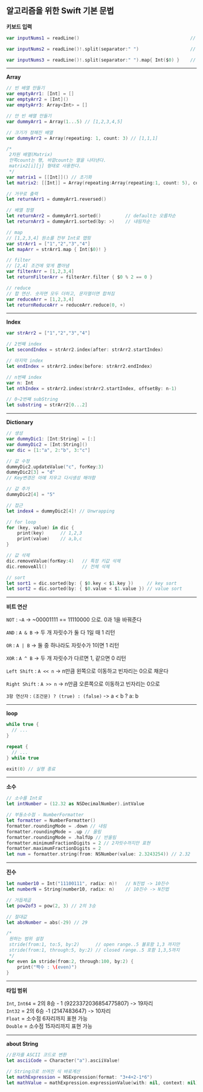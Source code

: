 ## 알고리즘을 위한 Swift 기본 문법

**키보드 입력**

```swift
var inputNums1 = readLine()                                         // return : Optional String

var inputNums2 = readLine()!.split(separator:" ")                   // type :  String.SubSequence

var inputNums3 = readLine()!.split(separator:" ").map{ Int($0) }    // int cast
```
___
**Array**

```swift
// 빈 배열 만들기
var emptyArr1: [Int] = []
var emptyArr2 = [Int]()
var emptyArr3: Array<Int> = []

// 안 빈 배열 만들기
var dummyArr1 = Array(1...5) // [1,2,3,4,5]

// 크기가 정해진 배열
var dummyArr2 = Array(repeating: 1, count: 3) // [1,1,1]

/*
 2차원 배열(Matrix)
 안쪽count는 행, 바깥count는 열을 나타낸다.
 matrix2[i][j] 형태로 사용한다.
 */
var matrix1 = [[Int]]() // 초기화
let matrix2: [[Int]] = Array(repeating:Array(repeating:1, count: 5), count: 3)

// 거꾸로 출력
let returnArr1 = dummyArr1.reversed()

// 배열 정렬
let returnArr2 = dummyArr1.sorted()         // default는 오름차순
let returnArr3 = dummyArr1.sorted(by: >)    // 내림차순

// map
// [1,2,3,4] 원소를 전부 Int로 맵핑
var strArr1 = ["1","2","3","4"]
let mapArr = strArr1.map { Int($0)! }

// filter
// [2,4] 조건에 맞게 뽑아냄
var filterArr = [1,2,3,4]
let returnFilterArr = filterArr.filter { $0 % 2 == 0 }

// reduce
// 합 연산. 숫자면 모두 더하고, 문자열이면 합쳐짐
var reduceArr = [1,2,3,4]
let returnReduceArr = reduceArr.reduce(0, +)
```
___
**Index**

```swift
var strArr2 = ["1","2","3","4"]

// 2번째 index
let secondIndex = strArr2.index(after: strArr2.startIndex)

// 마지막 index
let endIndex = strArr2.index(before: strArr2.endIndex)

// n번째 index
var n: Int
let nthIndex = strArr2.index(strArr2.startIndex, offsetBy: n-1)

// 0~2번째 subString
let substring = strArr2[0...2]
```
___
**Dictionary**

```swift
// 생성
var dummyDic1: [Int:String] = [:]
var dummyDic2 = [Int:String]()
var dic = [1:"a", 2:"b", 3:"c"]

// 값 수정
dummyDic2.updateValue("c", forKey:3)
dummyDic2[3] = "d"
// Key변경은 아예 지우고 다시생성 해야함

// 값 추가
dummyDic2[4] = "5"

// 접근
let index4 = dummyDic2[4]! // Unwrapping

// for loop
for (key, value) in dic {
    print(key)      // 1,2,3
    print(value)    // a,b,c
}

// 값 삭제
dic.removeValue(forKey:4)   // 특정 키값 삭제
dic.removeAll()             // 전체 삭제

// sort
let sort1 = dic.sorted(by: { $0.key < $1.key })     // key sort
let sort2 = dic.sorted(by: { $0.value < $1.value }) // value sort
```
___
**비트 연산**

`NOT` : `~A` -> ~00001111 == 11110000 으로. 0과 1을 바꿔준다

`AND` : `A & B` -> 두 개 자릿수가 둘 다 1일 때 1 리턴

`OR` : `A | B` -> 둘 중 하나라도 자릿수가 1이면 1 리턴

`XOR` : `A ^ B` -> 두 개 자릿수가 다르면 1, 같으면 0 리턴

`Left Shift` : `A << n` -> n만큼 왼쪽으로 이동하고 빈자리는 0으로 채운다

`Right Shift` : `A >> n` -> n만큼 오른쪽으로 이동하고 빈자리는 0으로

`3항 연산자` : `(조건문) ? (true) : (false)` -> a < b ? a: b
___
**loop**

```swift
while true {
  // ...
}

repeat {
  // ...
} while true

exit(0) // 실행 종료
```
___
**소수**

```swift
// 소수를 Int로
let intNumber = (12.32 as NSDecimalNumber).intValue

// 부동소수점 - NumberFormatter
let formatter = NumberFormatter()
formatter.roundingMode = .down // 내림
formatter.roundingMode = .up // 올림
formatter.roundingMode = .halfUp // 반올림
formatter.minimumFractionDigits = 2 // 2자릿수까지만 표현
formatter.maximumFractionDigits = 2
let num = formatter.string(from: NSNumber(value: 2.3243254)) // 2.32
```
___
**진수**

```swift
let number10 = Int("11100111", radix: n)!   // N진법 -> 10진수
let numberN = String(number10, radix: n)    // 10진수 -> N진법

// 거듭제곱
let pow2of3 = pow(2, 3) // 2의 3승

// 절대값
let absNumber = abs(-29) // 29

/*
 원하는 범위 설정
 stride(from:1, to:5, by:2)      // open range..5 불포함 1,3 까지만
 stride(from:1, through:5, by:2) // closed range..5 포함 1,3,5까지
 */
for even in stride(from:2, through:100, by:2) {
    print("짝수 : \(even)")
}
```
___
**타입 범위**

`Int`, `Int64` = 2의 8승 - 1 (9223372036854775807) -> 19자리  
`Int32` = 2의 6승 -1 (2147483647) -> 10자리  
`Float` = 소수점 6자리까지 표현 가능  
`Double` = 소수점 15자리까지 표현 가능
___
**about String**

```swift
//문자를 ASCII 코드로 변환
let asciiCode = Character("a").asciiValue!

// String으로 쓰여진 식 바로계산
let mathExpression = NSExpression(format: "3+4+2-1*6")
let mathValue = mathExpression.expressionValue(with: nil, context: nil) as! Int
```

